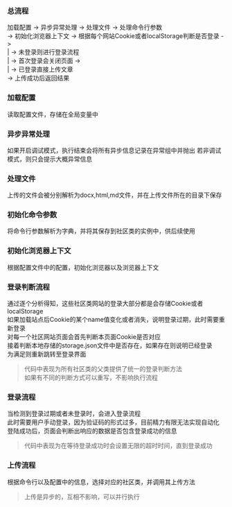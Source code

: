 ### 总流程

加载配置 -> 异步异常处理 -> 处理文件 -> 处理命令行参数  
-> 初始化浏览器上下文 -> 根据每个网站Cookie或者localStorage判断是否登录 ->  
| -> 未登录则进行登录流程  
| -> 首次登录会关闭页面   ->  
| -> 已登录直接上传文章  
-> 上传成功后返回结果  

### 加载配置

读取配置文件，存储在全局变量中

### 异步异常处理

如果开启调试模式，执行结束会将所有异步信息记录在异常组中并抛出
若非调试模式，则只会提示大概异常信息

### 处理文件

上传的文件会被分别解析为docx,html,md文件，并在上传文件所在的目录下保存

### 初始化命令参数

将命令行参数解析为字典，并将其保存到社区类的实例中，供后续使用

### 初始化浏览器上下文

根据配置文件中的配置，初始化浏览器以及浏览器上下文

### 登录判断流程
通过逐个分析得知，这些社区类网站的登录大部分都是会存储Cookie或者localStorage  
如果加载站点后Cookie的某个name值变化或者消失，说明登录过期，此时需要重新登录  
对每一个社区网站页面会首先判断本页面Cookie是否对应  
接着判断本地存储的storage.json文件中是否存在，如果存在则说明已经登录  
为满足则重新跳转至登录界面  
> 代码中表现为所有社区类的父类提供了统一的登录判断方法  
> 如果有不同的判断方式可以重写，不影响执行流程

### 登录流程

当检测到登录过期或者未登录时，会进入登录流程  
此时需要用户手动登录，因为验证码的形式过多，目前精力有限无法实现自动化    
登陆成功后，页面会判断出响应的数据是否包含登录成功的信息  
> 代码中表现为在等待登录成功时会设置无限的超时时间，直到登录成功  

### 上传流程

根据命令行以及配置中的信息，选择对应的社区类，并调用其上传方法  
> 上传是异步的，互相不影响，可以并行执行  